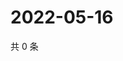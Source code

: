 # 2022-05-16

共 0 条

<!-- BEGIN WEIBO -->
<!-- 最后更新时间 Mon May 16 2022 15:18:34 GMT+0800 (China Standard Time) -->

<!-- END WEIBO -->
